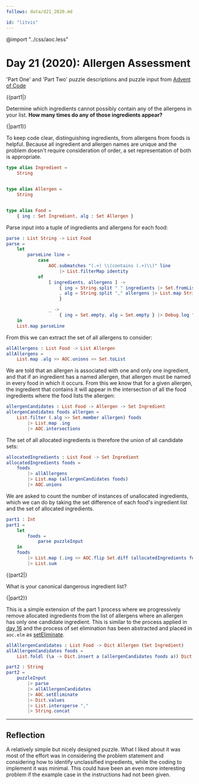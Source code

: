 ```yaml
---
follows: data/d21_2020.md

id: "litvis"
---
```


@import "../css/aoc.less"

# Day 21 (2020): Allergen Assessment

'Part One' and 'Part Two' puzzle descriptions and puzzle input from [Advent of Code](https://adventofcode.com/2020/day/21)

{(part1|}

Determine which ingredients cannot possibly contain any of the allergens in your list. **How many times do any of those ingredients appear?**

{|part1)}

To keep code clear, distinguishing ingredients, from allergens from foods is helpful. Because all ingredient and allergen names are unique and the problem doesn't require consideration of order, a set representation of both is appropriate.

```elm {l}
type alias Ingredient =
    String


type alias Allergen =
    String


type alias Food =
    { ing : Set Ingredient, alg : Set Allergen }
```

Parse input into a tuple of ingredients and allergens for each food:

```elm {l}
parse : List String -> List Food
parse =
    let
        parseLine line =
            case
                AOC.submatches "(.+) \\(contains (.+)\\)" line
                    |> List.filterMap identity
            of
                [ ingredients, allergens ] ->
                    { ing = String.split " " ingredients |> Set.fromList
                    , alg = String.split "," allergens |> List.map String.trim |> Set.fromList
                    }

                _ ->
                    { ing = Set.empty, alg = Set.empty } |> Debug.log "bad input"
    in
    List.map parseLine
```

From this we can extract the set of all allergens to consider:

```elm {l}
allAllergens : List Food -> List Allergen
allAllergens =
    List.map .alg >> AOC.unions >> Set.toList
```

We are told that an allergen is associated with one and only one ingredient, and that if an ingredient has a named allergen, that allergen must be named in every food in which it occurs. From this we know that for a given allergen, the ingredient that contains it will appear in the intersection of all the food ingredients where the food lists the allergen:

```elm {l}
allergenCandidates : List Food -> Allergen -> Set Ingredient
allergenCandidates foods allergen =
    List.filter (.alg >> Set.member allergen) foods
        |> List.map .ing
        |> AOC.intersections
```

The set of all allocated ingredients is therefore the union of all candidate sets:

```elm {l}
allocatedIngredients : List Food -> Set Ingredient
allocatedIngredients foods =
    foods
        |> allAllergens
        |> List.map (allergenCandidates foods)
        |> AOC.unions
```

We are asked to count the number of instances of unallocated ingredients, which we can do by taking the set difference of each food's ingredient list and the set of allocated ingredients.

```elm {l r}
part1 : Int
part1 =
    let
        foods =
            parse puzzleInput
    in
    foods
        |> List.map (.ing >> AOC.flip Set.diff (allocatedIngredients foods) >> Set.size)
        |> List.sum
```

{(part2|}

What is your canonical dangerous ingredient list?

{|part2)}

This is a simple extension of the part 1 process where we progressively remove allocated ingredients from the list of allergens where an allergen has only one candidate ingredient. This is similar to the process applied in [day 16](d16_2020.md) and the process of set elimination has been abstracted and placed in `aoc.elm` as [setEliminate](../examples/aocExamples.md#seteliminate).

```elm {l}
allAllergenCandidates : List Food -> Dict Allergen (Set Ingredient)
allAllergenCandidates foods =
    List.foldl (\a -> Dict.insert a (allergenCandidates foods a)) Dict.empty (allAllergens foods)
```

```elm {l r}
part2 : String
part2 =
    puzzleInput
        |> parse
        |> allAllergenCandidates
        |> AOC.setEliminate
        |> Dict.values
        |> List.intersperse ","
        |> String.concat
```

---

## Reflection

A relatively simple but nicely designed puzzle. What I liked about it was most of the effort was in considering the problem statement and considering how to identify unclassified ingredients, while the coding to implement it was minimal. This could have been an even more interesting problem if the example case in the instructions had not been given.
